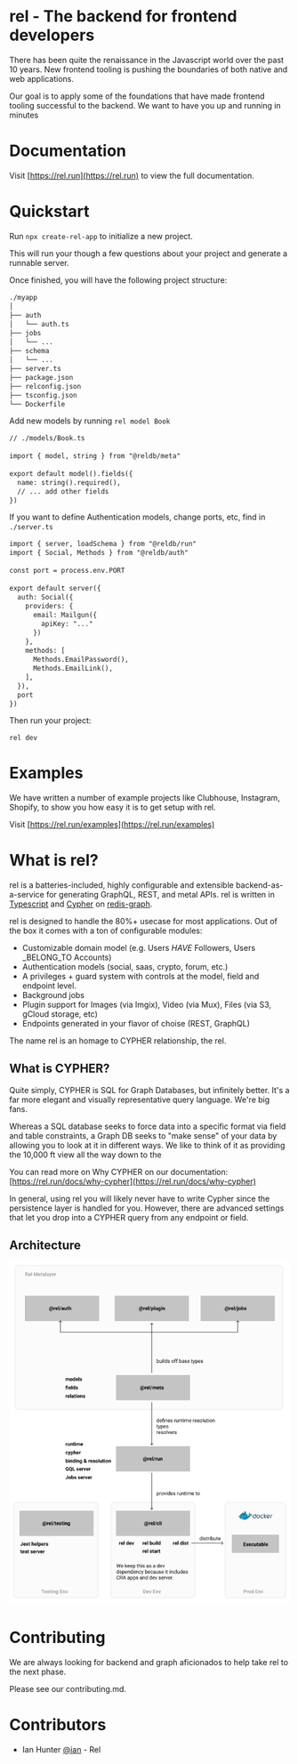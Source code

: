 # rel - The backend for frontend developers

There has been quite the renaissance in the Javascript world over the past 10 years. New frontend tooling is pushing the boundaries of both native and web applications.

Our goal is to apply some of the foundations that have made frontend tooling successful to the backend. We want to have you up and running in minutes

# Documentation

Visit [https://rel.run](https://rel.run) to view the full documentation.

# Quickstart

Run `npx create-rel-app` to initialize a new project.

This will run your though a few questions about your project and generate a runnable server.

Once finished, you will have the following project structure:

```
./myapp
│
├── auth
│   └── auth.ts
├── jobs
│   └── ...
├── schema
│   └── ...
├── server.ts
├── package.json
├── relconfig.json
├── tsconfig.json
└── Dockerfile
```

Add new models by running `rel model Book`

```
// ./models/Book.ts

import { model, string } from "@reldb/meta"

export default model().fields({
  name: string().required(),
  // ... add other fields
})
```

If you want to define Authentication models, change ports, etc, find in `./server.ts`

```
import { server, loadSchema } from "@reldb/run"
import { Social, Methods } from "@reldb/auth"

const port = process.env.PORT

export default server({
  auth: Social({
    providers: {
      email: Mailgun({
        apiKey: "..."
      })
    },
    methods: [
      Methods.EmailPassword(),
      Methods.EmailLink(),
    ],
  }),
  port
})
```

Then run your project:

```
rel dev
```

<!-- See all configuration options here: https://rel.run/docs/config -->

# Examples

We have written a number of example projects like Clubhouse, Instagram, Shopify, to show you how easy it is to get setup with rel.

Visit [https://rel.run/examples](https://rel.run/examples)

# What is rel?

rel is a batteries-included, highly configurable and extensible backend-as-a-service for generating GraphQL, REST, and metal APIs. rel is written in [Typescript](https://www.typescriptlang.org/) and [Cypher](http://www.opencypher.org/) on [redis-graph](http://www.opencypher.org/).

rel is designed to handle the 80%+ usecase for most applications. Out of the box it comes with a ton of configurable modules:

- Customizable domain model (e.g. Users _HAVE_ Followers, Users \_BELONG_TO Accounts)
- Authentication models (social, saas, crypto, forum, etc.)
- A privileges + guard system with controls at the model, field and endpoint level.
- Background jobs
- Plugin support for Images (via Imgix), Video (via Mux), Files (via S3, gCloud storage, etc)
- Endpoints generated in your flavor of choise (REST, GraphQL)

The name rel is an homage to CYPHER relationship, the rel.

## What is CYPHER?

Quite simply, CYPHER is SQL for Graph Databases, but infinitely better. It's a far more elegant and visually representative query language. We're big fans.

Whereas a SQL database seeks to force data into a specific format via field and table constraints, a Graph DB seeks to "make sense" of your data by allowing you to look at it in different ways. We like to think of it as providing the 10,000 ft view all the way down to the

You can read more on Why CYPHER on our documentation: [https://rel.run/docs/why-cypher](https://rel.run/docs/why-cypher)

In general, using rel you will likely never have to write Cypher since the persistence layer is handled for you. However, there are advanced settings that let you drop into a CYPHER query from any endpoint or field.

## Architecture

![Rel Architecture](docs/Architecture.png)

# Contributing

We are always looking for backend and graph aficionados to help take rel to the next phase.

Please see our contributing.md.

# Contributors

- Ian Hunter [@ian](https://github.com/ian) - Rel
